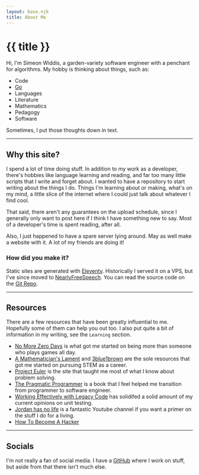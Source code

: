```yaml
---
layout: base.njk
title: About Me
---
```


# {{ title }}

Hi, I'm Simeon Widdis, a garden-variety software engineer with a penchant for
algorithms. My hobby is thinking about things, such as:

* Code
* [Go](https://en.wikipedia.org/wiki/Go_(game))
* Languages
* Literature
* Mathematics
* Pedagogy
* Software

Sometimes, I put those thoughts down in text.

---

## Why this site?

I spend a lot of time doing stuff. In addition to my work as a developer, there's
hobbies like language learning and reading, and far too many little scripts that I write
and forget about. I wanted to have a repository to start writing about the things I do.
Things I'm learning about or making, what's on my mind, a little slice of the internet
where I could just talk about whatever I find cool.

That said, there aren't any guarantees on the upload schedule, since I generally only
want to post here if I think I have something new to say. Most of a developer's time is
spent reading, after all.

Also, I just happened to have a spare server lying around. May as well make a website
with it. A lot of my friends are doing it!

### How did you make it?

Static sites are generated with [Eleventy](https://www.11ty.dev/). Historically
I served it on a VPS, but I've since moved to
[NearlyFreeSpeech](https://www.nearlyfreespeech.net/). You can read the source
code on the [Git Repo](https://github.com/Swiddis/etoast-site).

---

## Resources

There are a few resources that have been greatly influential to me. Hopefully some of
them can help you out too. I also put quite a bit of information in my writing, see the
`Learning` section.

* [No More Zero Days](https://www.reddit.com/r/NonZeroDay/comments/1qbxvz) is what got me started on being more than someone who plays games all day.
* [A Mathematician's Lament](https://www.maa.org/external_archive/devlin/LockhartsLament.pdf) and [3blue1brown](https://www.youtube.com/c/3blue1brown) are the sole resources that got me started on pursuing STEM as a career.
* [Project Euler](https://projecteuler.net/) is the site that taught me most of what I know about problem solving.
* [The Pragmatic Programmer](https://pragprog.com/titles/tpp20/) is a book that I feel helped me transition from programmer to software engineer.
* [Working Effectively with Legacy Code](https://www.amazon.com/Working-Effectively-Legacy-Michael-Feathers/dp/0131177052) has solidifed a solid amount of my current opinions on unit testing.
* [Jordan has no life](https://www.youtube.com/channel/UCbvDQKzAJ5GwCjTrv4FWkxg) is a fantastic Youtube channel if you want a primer on the stuff I do for a living.
* [How To Become A Hacker](http://www.catb.org/~esr/faqs/hacker-howto.html)

---

## Socials

I'm not really a fan of social media. I have a [GitHub](https://github.com/Swiddis)
where I work on stuff, but aside from that there isn't much else.
